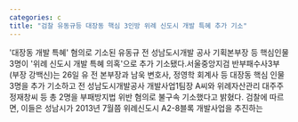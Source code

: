 ```yaml
---
categories: c
title: "검찰 유동규등 대장동 핵심 3인방 위례 신도시 개발 특혜 추가 기소"
---
```

&#39;대장동 개발 특혜&#39; 혐의로 기소된 유동규 전 성남도시개발 공사 기획본부장 등 핵심인물 3명이 &#39;위례 신도시 개발 특혜 의혹&#39;으로 추가 기소됐다.서울중앙지검 반부패수사3부(부장 강백신)는 26일 유 전 본부장과 남욱 변호사, 정영학 회계사 등 대장동 핵심 인물 3명을 추가 기소하고 전 성남도시개발공사 개발사업1팀장 A씨와 위례자산관리 대주주 정재창씨 등 총 2명을 부패방지법 위반 혐의로 불구속 기소했다고 밝혔다. 검찰에 따르면, 이들은 성남시가 2013년 7월쯤 위례신도시 A2-8블록 개발사업을 추진하는